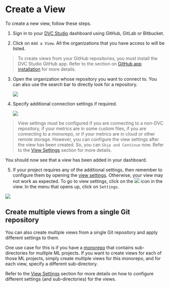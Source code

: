 # Create a View

To create a new view, follow these steps.

1. Sign in to your [DVC Studio](https://studio.iterative.ai/) dashboard using
   GitHub, GitLab or Bitbucket.

2. Click on `Add a View`. All the organizations that you have access to will be
   listed.

> To create views from your GitHub repositories, you must install the DVC Studio
> GitHub app. Refer to the section on
> [GitHub app installation](/doc/studio/user-guide/install-github-app) for more
> details.

3. Open the organization whose repository you want to connect to. You can also
   use the search bar to directly look for a repository.

   ![](https://static.iterative.ai/img/studio/select_repo.png)

4. Specify additional connection settings if required.

   ![](https://static.iterative.ai/img/studio/view_settings.png)

> View settings must be configured if you are connecting to a non-DVC
> repository, if your metrics are in some custom files, if you are connecting to
> a monorepo, or if your metrics are in cloud or other remote storage. However,
> you can configure the view settings after the view has been created. So, you
> can `Skip and Continue` now. Refer to the
> [View Settings](/doc/studio/user-guide/views/view-settings) section for more
> details.

You should now see that a view has been added in your dashboard.

5. If your project requires any of the additional settings, then remember to
   configure them by opening the
   [view settings](/doc/studio/user-guide/views/view-settings). Otherwise, your
   view may not work as expected. To go to view settings, click on the
   ![](https://static.iterative.ai/img/studio/view_open_settings_icon.png) icon
   in the view. In the menu that opens up, click on `Settings`.

![](https://static.iterative.ai/img/studio/view_open_settings.png)

## Create multiple views from a single Git repository

You can also create multiple views from a single Git repository and apply
different settings to them.

One use case for this is if you have a
[monorepo](https://en.wikipedia.org/wiki/Monorepo) that contains sub-directories
for multiple ML projects. If you want to create views for each of those ML
projects, simply create multiple views for this monorepo, and for each view,
specify a different sub-directory.

Refer to the [View Settings](/doc/studio/user-guide/views/view-settings) section
for more details on how to configure different settings (and sub-directories)
for the views.
